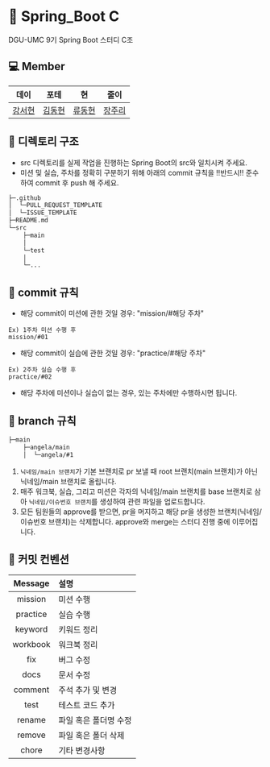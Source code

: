 # :leaves: Spring_Boot C

DGU-UMC 9기 Spring Boot 스터디 C조

## 💻 Member

|               데이                |               포테                |               현                |               줄이                |
| :-----------------------------------: | :-----------------------------------: | :-----------------------------------: | :-----------------------------------: |
| [강서현](https://github.com/seohyunk09) | [김동현](https://github.com/wlgusqkr) | [류동현](https://github.com/wlgusqkr) | [장주리](https://github.com/wlgusqkr) |

## 📁 디렉토리 구조

- src 디렉토리를 실제 작업을 진행하는 Spring Boot의 src와 일치시켜 주세요.
- 미션 및 실습, 주차를 정확히 구분하기 위해 아래의 commit 규칙을 ‼️반드시‼️ 준수하여 commit 후 push 해 주세요.

```bash
├─.github
│  └─PULL_REQUEST_TEMPLATE
│  └─ISSUE_TEMPLATE
├─README.md
└─src
    ├─main
    │
    └─test
    │
    └─...

```

## 🎨 commit 규칙

- 해당 commit이 미션에 관한 것일 경우: "mission/#해당 주차"

```
Ex) 1주차 미션 수행 후
mission/#01
```

- 해당 commit이 실습에 관한 것일 경우: "practice/#해당 주차"

```
Ex) 2주차 실습 수행 후
practice/#02
```

- 해당 주차에 미션이나 실습이 없는 경우, 있는 주차에만 수행하시면 됩니다.

## 🌳 branch 규칙

```bash
├─main
    ├─angela/main
    │  └─angela/#1
```

1. `닉네임/main 브랜치`가 기본 브랜치로 pr 보낼 때 root 브랜치(main 브랜치)가 아닌 닉네임/main 브랜치로 올립니다.
2. 매주 워크북, 실습, 그리고 미션은 각자의 닉네임/main 브랜치를 base 브랜치로 삼아 `닉네임/이슈번호 브랜치`를 생성하여 관련 파일을 업로드합니다.
3. 모든 팀원들의 approve를 받으면, pr을 머지하고 해당 pr을 생성한 브랜치(닉네임/이슈번호 브랜치)는 삭제합니다. approve와 merge는 스터디 진행 중에 이루어집니다.

## 🔖 커밋 컨벤션

| Message  | 설명                  |
| :------: | :-------------------- |
| mission  | 미션 수행             |
| practice | 실습 수행             |
| keyword  | 키워드 정리           |
| workbook | 워크북 정리           |
|   fix    | 버그 수정             |
|   docs   | 문서 수정             |
| comment  | 주석 추가 및 변경     |
|   test   | 테스트 코드 추가      |
|  rename  | 파일 혹은 폴더명 수정 |
|  remove  | 파일 혹은 폴더 삭제   |
|  chore   | 기타 변경사항         |
